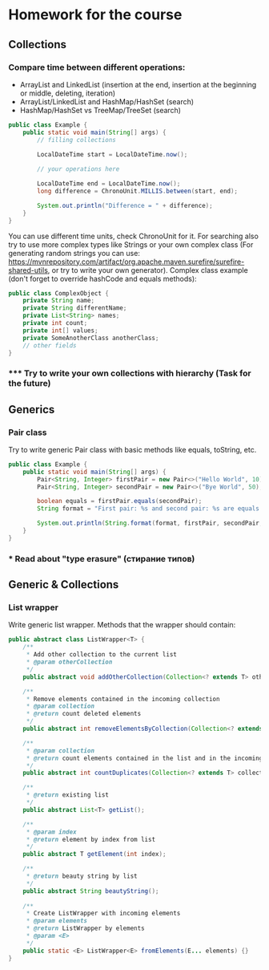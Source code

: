 # Homework for the course
## Collections
### Compare time between different operations:
* ArrayList and LinkedList (insertion at the end, insertion at the beginning or middle, deleting, iteration)
* ArrayList/LinkedList and HashMap/HashSet (search)
* HashMap/HashSet vs TreeMap/TreeSet (search)
```java
public class Example {
    public static void main(String[] args) {
        // filling collections
        
        LocalDateTime start = LocalDateTime.now();

        // your operations here

        LocalDateTime end = LocalDateTime.now();
        long difference = ChronoUnit.MILLIS.between(start, end);

        System.out.println("Difference = " + difference);
    }
}
```
You can use different time units, check ChronoUnit for it. For searching also try to use more complex types like Strings 
or your own complex class (For generating random strings you can use: https://mvnrepository.com/artifact/org.apache.maven.surefire/surefire-shared-utils, or try to write your own generator).
Complex class example (don't forget to override hashCode and equals methods): 
```java
public class ComplexObject {
    private String name;
    private String differentName;
    private List<String> names;
    private int count;
    private int[] values;
    private SomeAnotherClass anotherClass;
    // other fields
}
```
### *** Try to write your own collections with hierarchy (Task for the future)
## Generics
### Pair class
Try to write generic Pair class with basic methods like equals, toString, etc.
```java
public class Example {
    public static void main(String[] args) {
        Pair<String, Integer> firstPair = new Pair<>("Hello World", 10);
        Pair<String, Integer> secondPair = new Pair<>("Bye World", 50);

        boolean equals = firstPair.equals(secondPair);
        String format = "First pair: %s and second pair: %s are equals: %s";

        System.out.println(String.format(format, firstPair, secondPair, equals));
    }
}
```
### * Read about "type erasure" (стирание типов)
## Generic & Collections
### List wrapper
Write generic list wrapper. Methods that the wrapper should contain:
```java
public abstract class ListWrapper<T> {
    /**
     * Add other collection to the current list 
     * @param otherCollection
     */
    public abstract void addOtherCollection(Collection<? extends T> otherCollection);

    /**
     * Remove elements contained in the incoming collection
     * @param collection
     * @return count deleted elements
     */
    public abstract int removeElementsByCollection(Collection<? extends T> collection);

    /**
     * @param collection
     * @return count elements contained in the list and in the incoming collection
     */
    public abstract int countDuplicates(Collection<? extends T> collection);

    /**
     * @return existing list
     */
    public abstract List<T> getList();

    /**
     * @param index
     * @return element by index from list
     */
    public abstract T getElement(int index);

    /**
     * @return beauty string by list
     */
    public abstract String beautyString();
    
    /**
     * Create ListWrapper with incoming elements
     * @param elements
     * @return ListWrapper by elements
     * @param <E>
     */
    public static <E> ListWrapper<E> fromElements(E... elements) {}
}
```
